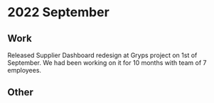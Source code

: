# 2022 September

## Work

Released Supplier Dashboard redesign at Gryps project on 1st of September. 
We had been working on it for 10 months with team of 7 employees.

## Other

